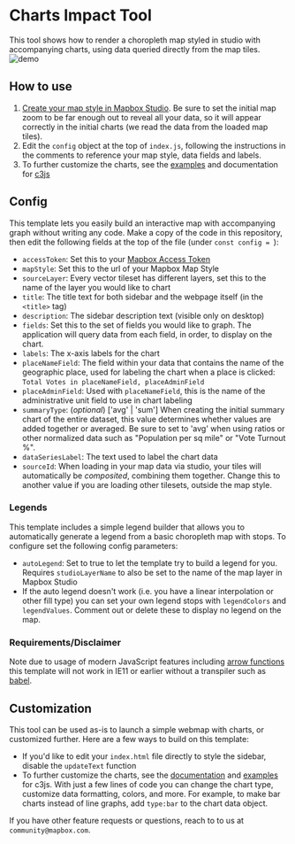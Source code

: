 # Charts Impact Tool

This tool shows how to render a choropleth map styled in studio with accompanying charts, using data queried directly from the map tiles.
![demo](demo.gif)

## How to use

1. [Create your map style in Mapbox Studio](https://docs.mapbox.com/help/tutorials/choropleth-studio-gl-pt-1/). Be sure to set the initial map zoom to be far enough out to reveal all your data, so it will appear correctly in the initial charts (we read the data from the loaded map tiles).
2. Edit the `config` object at the top of `index.js`, following the instructions in the comments to reference your map style, data fields and labels.
3. To further customize the charts, see the [examples](https://c3js.org/examples.html) and documentation for [c3js](https://c3js.org/)

## Config

This template lets you easily build an interactive map with accompanying graph without writing any code. Make a copy of the code in this repository, then edit the following fields at the top of the file (under `const config = `):

- `accessToken`: Set this to your [Mapbox Access Token](https://docs.mapbox.com/help/how-mapbox-works/access-tokens/)
- `mapStyle`: Set this to the url of your Mapbox Map Style
- `sourceLayer`: Every vector tileset has different layers, set this to the name of the layer you would like to chart
- `title`: The title text for both sidebar and the webpage itself (in the `<title>` tag)
- `description`: The sidebar description text (visible only on desktop)
- `fields`: Set this to the set of fields you would like to graph. The application will query data from each field, in order, to display on the chart.
- `labels`: The x-axis labels for the chart
- `placeNameField`: The field within your data that contains the name of the geographic place, used for labeling the chart when a place is clicked: `Total Votes in placeNameField, placeAdminField`
- `placeAdminField`: Used with `placeNameField`, this is the name of the administrative unit field to use in chart labeling
- `summaryType`: (_optional_) ['avg' | 'sum'] When creating the initial summary chart of the entire dataset, this value determines whether values are added together or averaged. Be sure to set to 'avg' when using ratios or other normalized data such as "Population per sq mile" or "Vote Turnout %".
- `dataSeriesLabel`: The text used to label the chart data
- `sourceId`: When loading in your map data via studio, your tiles will automatically be _composited_, combining them together. Change this to another value if you are loading other tilesets, outside the map style.

### Legends

This template includes a simple legend builder that allows you to automatically generate a legend from a basic choropleth map with stops. To configure set the following config parameters:

- `autoLegend`: Set to true to let the template try to build a legend for you. Requires `studioLayerName` to also be set to the name of the map layer in Mapbox Studio
- If the auto legend doesn't work (i.e. you have a linear interpolation or other fill type) you can set your own legend stops with `legendColors` and `legendValues`. Comment out or delete these to display no legend on the map.

### Requirements/Disclaimer

Note due to usage of modern JavaScript features including [arrow functions](https://developer.mozilla.org/en/docs/Web/JavaScript/Reference/Functions/Arrow_functions) this template will not work in IE11 or earlier without a transpiler such as [babel](https://babeljs.io/).

## Customization

This tool can be used as-is to launch a simple webmap with charts, or customized further. Here are a few ways to build on this template:

- If you'd like to edit your `index.html` file directly to style the sidebar, disable the `updateText` function
- To further customize the charts, see the [documentation](https://c3js.org/reference.html) and [examples](https://c3js.org/examples.html) for c3js. With just a few lines of code you can change the chart type, customize data formatting, colors, and more. For example, to make bar charts instead of line graphs, add `type:bar` to the chart data object.

If you have other feature requests or questions, reach to to us at `community@mapbox.com`.
